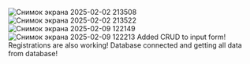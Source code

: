 ![Снимок экрана 2025-02-02 213508](https://github.com/user-attachments/assets/04a85e05-21f5-42f2-809c-0c3ef562d70b)
![Снимок экрана 2025-02-02 213522](https://github.com/user-attachments/assets/a2fb1a9d-e86d-4bec-8867-efc36d193215)
![Снимок экрана 2025-02-09 122149](https://github.com/user-attachments/assets/05591fb5-a566-4e0e-b4a4-6bea721861ab)
![Снимок экрана 2025-02-09 122213](https://github.com/user-attachments/assets/2ffcf070-0a86-4e6e-b3b4-ec2d8aa38e5c)
Added CRUD to input form! Registrations are also working! 
Database connected  and getting all data from database!
